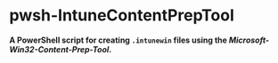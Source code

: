 # pwsh-IntuneContentPrepTool

**A PowerShell script for creating `.intunewin` files using the *Microsoft-Win32-Content-Prep-Tool*.**